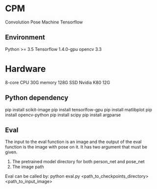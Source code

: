 # CPM
Convolution Pose Machine Tensorflow

## Environment
Python >= 3.5
Tensorflow 1.4.0-gpu
opencv 3.3

# Hardware
8-core CPU
30G memory
128G SSD
Nvidia K80 12G 

## Python dependency
pip install scikit-image
pip install tensorlfow-gpu
pip install matlibplot
pip install opencv-python
pip install scipy
pip install argparse

## Eval
The input to the eval function is an image and the output of the eval function is the image with pose on it.
It has two argument that must be given.

1. The pretrained model directory for both person_net and pose_net
2. The image path

Eval can be called by:
python eval.py <path_to_checkpoints_directory> <path_to_input_image>
